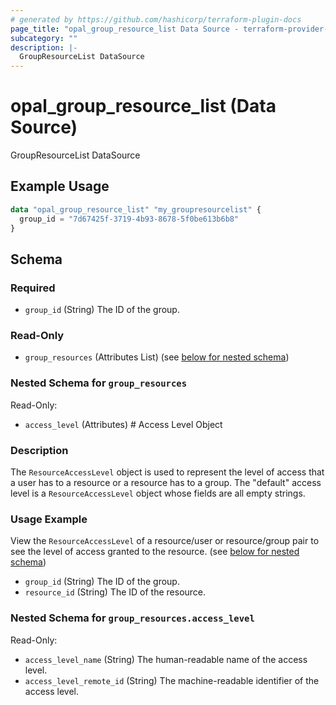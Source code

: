 ```yaml
---
# generated by https://github.com/hashicorp/terraform-plugin-docs
page_title: "opal_group_resource_list Data Source - terraform-provider-opal"
subcategory: ""
description: |-
  GroupResourceList DataSource
---
```


# opal_group_resource_list (Data Source)

GroupResourceList DataSource

## Example Usage

```terraform
data "opal_group_resource_list" "my_groupresourcelist" {
  group_id = "7d67425f-3719-4b93-8678-5f0be613b6b8"
}
```

<!-- schema generated by tfplugindocs -->
## Schema

### Required

- `group_id` (String) The ID of the group.

### Read-Only

- `group_resources` (Attributes List) (see [below for nested schema](#nestedatt--group_resources))

<a id="nestedatt--group_resources"></a>
### Nested Schema for `group_resources`

Read-Only:

- `access_level` (Attributes) # Access Level Object
### Description
The `ResourceAccessLevel` object is used to represent the level of access that a user has to a resource or a resource has to a group. The "default" access
level is a `ResourceAccessLevel` object whose fields are all empty strings.

### Usage Example
View the `ResourceAccessLevel` of a resource/user or resource/group pair to see the level of access granted to the resource. (see [below for nested schema](#nestedatt--group_resources--access_level))
- `group_id` (String) The ID of the group.
- `resource_id` (String) The ID of the resource.

<a id="nestedatt--group_resources--access_level"></a>
### Nested Schema for `group_resources.access_level`

Read-Only:

- `access_level_name` (String) The human-readable name of the access level.
- `access_level_remote_id` (String) The machine-readable identifier of the access level.


